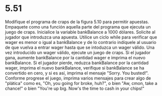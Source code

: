 # 5.51

Modifique el programa de craps de la figura 5.10 para permitir apuestas. Empaquete como una función aquella parte del programa que ejecuta un juego de craps.	Inicialice la variable bankBalance a 1000 dólares. Solicite al jugador que introduzca una apuesta. Utilice un ciclo while para verificar que wager es menor o igual a bankBalance y de lo contrario indíquele al usuario de que vuelva a entrar wager hasta que se intoduzca un wager válido. Una vez introducido un wager válido, ejecute un juego de craps. Si el jugador gana, aumente bankBalance por la cantidad wager e imprima el nuevo bankBalance. Si el jugador pierde, reduzca bankBalance por la cantidad wager, imprima el nuevo bankBalance, verifique si bankBalance se ha convertido en cero, y si es así, imprima el mensaje "Sorry. You busted!".  Conforme progrese el juego, imprima varios mensajes para crear algo de "plática" como es, "Oh, you going for broke, huh?", o bien "Aw, cmon, take a chance!" o bien "You're up big. Now's the time to cash in your chips!"
